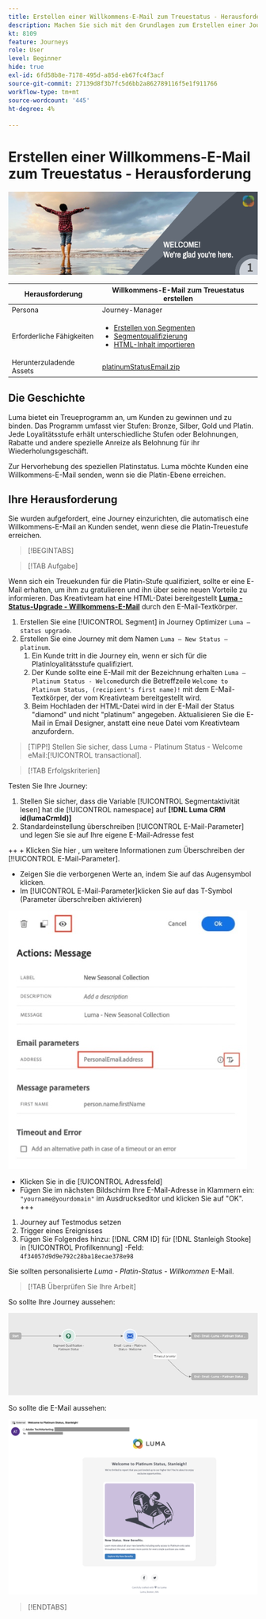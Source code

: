 ```yaml
---
title: Erstellen einer Willkommens-E-Mail zum Treuestatus - Herausforderung
description: Machen Sie sich mit den Grundlagen zum Erstellen einer Journey in der Journey-Arbeitsfläche vertraut.
kt: 8109
feature: Journeys
role: User
level: Beginner
hide: true
exl-id: 6fd58b8e-7178-495d-a85d-eb67fc4f3acf
source-git-commit: 27139d8f3b7fc5d6bb2a862789116f5e1f911766
workflow-type: tm+mt
source-wordcount: '445'
ht-degree: 4%

---
```


# Erstellen einer Willkommens-E-Mail zum Treuestatus - Herausforderung

![Willkommens-E-Mail zum Treuestatus - Challenge Banner](/help/challenges/assets/email-assets/luma-transactional-onboarding-1.png)

| Herausforderung | Willkommens-E-Mail zum Treuestatus erstellen |
|---|---|
| Persona | Journey-Manager |
| Erforderliche Fähigkeiten | <ul><li>[Erstellen von Segmenten](https://experienceleague.adobe.com/docs/journey-optimizer-learn/tutorials/profiles-segments-subscriptions/create-segments.html)</li> <li>[Segmentqualifizierung](https://experienceleague.adobe.com/docs/journey-optimizer-learn/tutorials/create-journeys/use-case-read-segment-qualification.html)</li><li>[HTML-Inhalt importieren](https://experienceleague.adobe.com/docs/journey-optimizer-learn/tutorials/create-messages/create-emails/import-and-author-html-email-content.html)</li></ul> |
| Herunterzuladende Assets | [platinumStatusEmail.zip](/help/challenges/assets/email-assets/platinumStatusEmail.zip) |

## Die Geschichte

Luma bietet ein Treueprogramm an, um Kunden zu gewinnen und zu binden. Das Programm umfasst vier Stufen: Bronze, Silber, Gold und Platin. Jede Loyalitätsstufe erhält unterschiedliche Stufen oder Belohnungen, Rabatte und andere spezielle Anreize als Belohnung für ihr Wiederholungsgeschäft.

Zur Hervorhebung des speziellen Platinstatus. Luma möchte Kunden eine Willkommens-E-Mail senden, wenn sie die Platin-Ebene erreichen.

## Ihre Herausforderung

Sie wurden aufgefordert, eine Journey einzurichten, die automatisch eine Willkommens-E-Mail an Kunden sendet, wenn diese die Platin-Treuestufe erreichen.

>[!BEGINTABS]

>[!TAB Aufgabe]

Wenn sich ein Treuekunden für die Platin-Stufe qualifiziert, sollte er eine E-Mail erhalten, um ihm zu gratulieren und ihn über seine neuen Vorteile zu informieren. Das Kreativteam hat eine HTML-Datei bereitgestellt **[Luma - Status-Upgrade - Willkommens-E-Mail](/help/challenges/assets/email-assets/StatusUpgradeEmail.zip)** durch den E-Mail-Textkörper.

1. Erstellen Sie eine [!UICONTROL Segment] in Journey Optimizer `Luma – status upgrade`.
2. Erstellen Sie eine Journey mit dem Namen `Luma – New Status – platinum`.
   1. Ein Kunde tritt in die Journey ein, wenn er sich für die Platinloyalitätsstufe qualifiziert.
   2. Der Kunde sollte eine E-Mail mit der Bezeichnung erhalten `Luma – Platinum Status - Welcome`durch die Betreffzeile `Welcome to Platinum Status, (recipient's first name)!` mit dem E-Mail-Textkörper, der vom Kreativteam bereitgestellt wird.
   3. Beim Hochladen der HTML-Datei wird in der E-Mail der Status &quot;diamond&quot; und nicht &quot;platinum&quot; angegeben. Aktualisieren Sie die E-Mail in Email Designer, anstatt eine neue Datei vom Kreativteam anzufordern.

>[TIPP!]
> Stellen Sie sicher, dass Luma - Platinum Status - Welcome eMail:[!UICONTROL transactional].


>[!TAB Erfolgskriterien]

Testen Sie Ihre Journey:

1. Stellen Sie sicher, dass die Variable [!UICONTROL Segmentaktivität lesen] hat die [!UICONTROL namespace] auf **[!DNL Luma CRM id(lumaCrmId)]**
2. Standardeinstellung überschreiben [!UICONTROL E-Mail-Parameter] und legen Sie sie auf Ihre eigene E-Mail-Adresse fest

++ + Klicken Sie hier , um weitere Informationen zum Überschreiben der [!!UICONTROL E-Mail-Parameter].

* Zeigen Sie die verborgenen Werte an, indem Sie auf das Augensymbol klicken.
* Im [!UICONTROL E-Mail-Parameter]klicken Sie auf das T-Symbol (Parameter überschreiben aktivieren)

![E-Mail-Parameter überschreiben](/help/challenges/assets/c3-override-email-paramters.jpg)

* Klicken Sie in die [!UICONTROL Adressfeld]
* Fügen Sie im nächsten Bildschirm Ihre E-Mail-Adresse in Klammern ein: `"yourname@yourdomain"` im Ausdruckseditor und klicken Sie auf &quot;OK&quot;.
+++

1. Journey auf Testmodus setzen
2. Trigger eines Ereignisses
3. Fügen Sie Folgendes hinzu: [!DNL CRM ID] für [!DNL Stanleigh Stooke] in [!UICONTROL Profilkennung] -Feld: `4f34057d9d9e792c28ba18ecae378e98`

Sie sollten personalisierte *Luma - Platin-Status - Willkommen* E-Mail.

>[!TAB Überprüfen Sie Ihre Arbeit]

So sollte Ihre Journey aussehen:

![platinum-status-upgrade-Journey](/help/challenges/assets/journey-luma-status-upgrade.png)


So sollte die E-Mail aussehen:

![Luma - Status-Upgrade - Willkommens-E-Mail](/help/challenges/assets/status-upgrade-welcome-email.png)

>[!ENDTABS]
